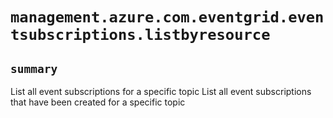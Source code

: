 # `management.azure.com.eventgrid.eventsubscriptions.listbyresource`

## `summary`
List all event subscriptions for a specific topic List all event subscriptions that have been created for a specific topic


